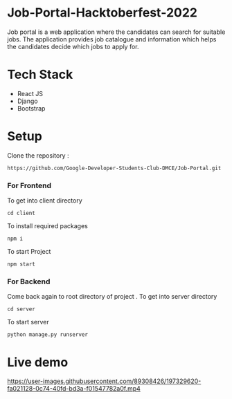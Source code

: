 # Job-Portal-Hacktoberfest-2022
Job portal is a web application where the candidates can search for suitable jobs. The application provides job catalogue and information which helps the candidates decide which jobs to apply for.

# Tech Stack
* React JS
* Django
* Bootstrap

# Setup 
Clone the repository :
```
https://github.com/Google-Developer-Students-Club-DMCE/Job-Portal.git
```
### For Frontend 
To get into client directory
```
cd client 
```
To install required packages
```
npm i
```
To start Project
```
npm start
```
### For Backend
Come back again to root directory of project .
To get into server directory
```
cd server
```
To start server 
```
python manage.py runserver
```
# Live demo


https://user-images.githubusercontent.com/89308426/197329620-fa021128-0c74-40fd-bd3a-f01547782a0f.mp4


